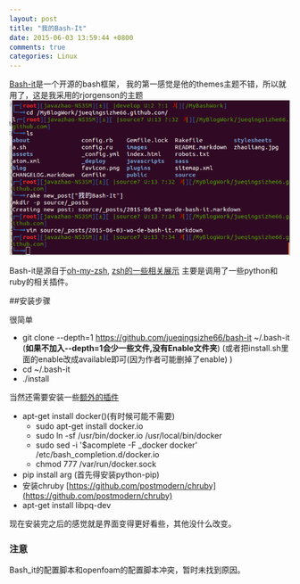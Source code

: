```yaml
---
layout: post
title: "我的Bash-It"
date: 2015-06-03 13:59:44 +0800
comments: true
categories: Linux
---
```


[Bash-it](https://github.com/jueqingsizhe66/bash-it)是一个开源的bash框架，
我的第一感觉是他的themes主题不错，所以就用了，这是我采用的rjorgenson的主题
![rjorgenson](/images/jiemian.png)
<!--more-->

Bash-it是源自于[oh-my-zsh](https://github.com/robbyrussell/oh-my-zsh),
[zsh的一些相关展示](http://ohmyz.sh/)
主要是调用了一些python和ruby的相关插件。

##安装步骤

很简单

+ git clone --depth=1 https://github.com/jueqingsizhe66/bash-it ~/.bash-it (__如果不加入--depth=1会少一些文件,没有Enable文件夹__)
(或者把install.sh里面的enable改成available即可(因为作者可能删掉了enable)
)
+ cd ~/.bash-it
+ ./install

当然还需要安装一些[额外的插件](http://www.phodal.com/blog/use-bash-it-bash-framework/)

+ apt-get install docker()(有时候可能不需要)
    + sudo apt-get install docker.io 
    + sudo ln -sf /usr/bin/docker.io /usr/local/bin/docker 
    + sudo sed -i '$acomplete -F \_docker docker' /etc/bash_completion.d/docker.io 
    + chmod 777 /var/run/docker.sock
+ pip install arg (首先得安装python-pip)
+ 安装chruby [https://github.com/postmodern/chruby](https://github.com/postmodern/chruby)
+ apt-get install libpq-dev


现在安装完之后的感觉就是界面变得更好看些，其他没什么改变。

### 注意
Bash_it的配置脚本和openfoam的配置脚本冲突，暂时未找到原因。
